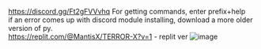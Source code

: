 https://discord.gg/Ft2gFVVvhq For getting commands, enter prefix+help<br>if an error comes up with discord module installing, download a more older version of py.<br>
https://replit.com/@MantisX/TERROR-X?v=1 - replit ver
![image](https://user-images.githubusercontent.com/116819111/201501456-604c4e9f-4d1e-4ec3-bd48-a4a4a12306b9.png)
